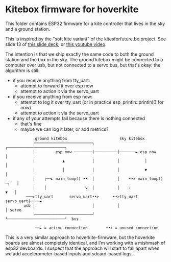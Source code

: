 # Kitebox firmware for hoverkite

This folder contains ESP32 firmware for a kite controller that lives in the sky and a ground station.

This is inspired by the "soft kite variant" of the kitesforfuture.be project. See slide 13 of [this slide deck](https://www.kitesforfuture.de/FOSDEMSlides.pdf), or [this youtube video](https://www.youtube.com/watch?v=9IuRIYftyb0).

The intention is that we ship exactly the same code to both the ground station and the box in
the sky. The ground kitebox might be connected to a computer over usb, but not connected to a
servo bus, but that's okay: the algorithm is still:

* if you receive anything from tty_uart:
  * attempt to forward it over esp now
  * attempt to action it via the servo_uart
* if you receive anything from esp now:
  * attempt to log it over tty_uart (or in practice esp_println::println!() for now)
  * attempt to action it via the servo_uart
* if any of your attempts fail because there is nothing connected
  * that's fine
  * maybe we can log it later, or add metrics?

```
             ground kitebox                       sky kitebox
            ┌─────────────────────────┐          ┌─────────────────────────┐
            │         esp now ────────┼──────────┼───────► esp now         │
            │            ▲            │          │           │             │
            │            │            │          │           ▼             │
            │    ┌──► main_loop() ••  │          │    ••> main_loop() ─┐   │
            │    │                 v  │          │    :                ▼   │
         ───►tty_uart       servo_uart••>      ••>tty_uart       servo_uart┼────►
        usb │                         │          │                         │ servo
            └─────────────────────────┘          └─────────────────────────┘  bus

             ──► = active connection        ••> = unused connection
```

This is a very similar approach to hoverkite-firmware, but the hoverkite boards are almost
completely identical, and I'm working with a mishmash of esp32 devboards.
I suspect that the approach will start to fall apart when we add accelerometer-based inputs and
sdcard-based logs.
